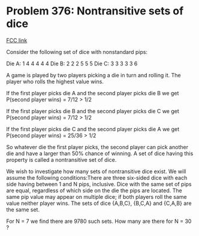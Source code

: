 # Problem 376: Nontransitive sets of dice

[FCC link](https://www.freecodecamp.org/learn/coding-interview-prep/project-euler/problem-376-nontransitive-sets-of-dice)

Consider the following set of dice with nonstandard pips:

Die A: 1 4 4 4 4 4 Die B: 2 2 2 5 5 5 Die C: 3 3 3 3 3 6

A game is played by two players picking a die in turn and rolling it. The player
who rolls the highest value wins.

If the first player picks die A and the second player picks die B we get
P(second player wins) = 7/12 > 1/2

If the first player picks die B and the second player picks die C we get
P(second player wins) = 7/12 > 1/2

If the first player picks die C and the second player picks die A we get
P(second player wins) = 25/36 > 1/2

So whatever die the first player picks, the second player can pick another die
and have a larger than 50% chance of winning. A set of dice having this property
is called a nontransitive set of dice.

We wish to investigate how many sets of nontransitive dice exist. We will assume
the following conditions:There are three six-sided dice with each side having
between 1 and N pips, inclusive. Dice with the same set of pips are equal,
regardless of which side on the die the pips are located. The same pip value may
appear on multiple dice; if both players roll the same value neither player
wins. The sets of dice {A,B,C}, {B,C,A} and {C,A,B} are the same set.

For N = 7 we find there are 9780 such sets. How many are there for N = 30 ?
